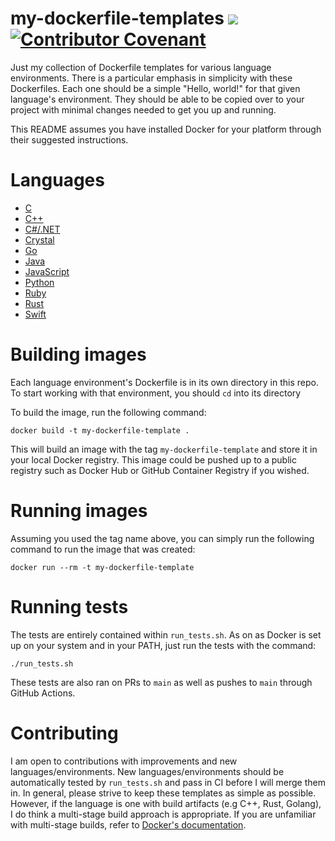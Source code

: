 # my-dockerfile-templates ![](https://github.com/cameronbroe/my-dockerfile-templates/actions/workflows/test.yml/badge.svg?branch=main) [![Contributor Covenant](https://img.shields.io/badge/Contributor%20Covenant-2.1-4baaaa.svg)](code_of_conduct.md) 
Just my collection of Dockerfile templates for various language environments. There is a particular emphasis in simplicity with these Dockerfiles. Each one should be a simple "Hello, world!" for that given language's environment. They should be able to be copied over to your project with minimal changes needed to get you up and running.

This README assumes you have installed Docker for your platform through their suggested instructions.

# Languages

* [C](c-cmake/Dockerfile)
* [C++](cpp-cmake/Dockerfile)
* [C#/.NET](dotnet/Dockerfile)
* [Crystal](crystal/Dockerfile)
* [Go](golang/Dockerfile)
* [Java](java/Dockerfile)
* [JavaScript](nodejs/Dockerfile)
* [Python](python/Dockerfile)
* [Ruby](ruby/Dockerfile)
* [Rust](rust/Dockerfile)
* [Swift](swift/Dockerfile)

# Building images

Each language environment's Dockerfile is in its own directory in this repo. To start working with that environment, you should `cd` into its directory

To build the image, run the following command:

`docker build -t my-dockerfile-template .`

This will build an image with the tag `my-dockerfile-template` and store it in your local Docker registry. This image could be pushed up to a public registry such as Docker Hub or GitHub Container Registry if you wished.

# Running images

Assuming you used the tag name above, you can simply run the following command to run the image that was created:

`docker run --rm -t my-dockerfile-template`

# Running tests

The tests are entirely contained within `run_tests.sh`. As on as Docker is set up on your system and in your PATH, just run the tests with the command:

`./run_tests.sh`

These tests are also ran on PRs to `main` as well as pushes to `main` through GitHub Actions.

# Contributing

I am open to contributions with improvements and new languages/environments. New languages/environments should be automatically tested by `run_tests.sh` and pass in CI before I will merge them in. In general, please strive to keep these templates as simple as possible. However, if the language is one with build artifacts (e.g C++, Rust, Golang), I do think a multi-stage build approach is appropriate. If you are unfamiliar with multi-stage builds, refer to [Docker's documentation](https://docs.docker.com/develop/develop-images/multistage-build/).